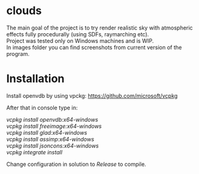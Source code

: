 # clouds
The main goal of the project is to try render realistic sky with atmospheric effects fully procedurally (using SDFs, raymarching etc). <br />
Project was tested only on Windows machines and is WIP. <br />
In images folder you can find screenshots from current version of the program.

# Installation

Install openvdb by using vpckg:
https://github.com/microsoft/vcpkg

After that in console type in:

*vcpkg install openvdb:x64-windows* <br />
*vcpkg install freeimage:x64-windows* <br />
*vcpkg install glad:x64-windows* <br />
*vcpkg install assimp:x64-windows* <br />
*vcpkg install jsoncons:x64-windows* <br />
*vcpkg integrate install* <br />

Change configuration in solution to *Release* to compile.
